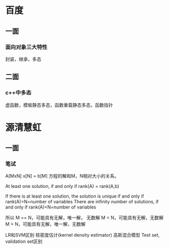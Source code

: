 
# 百度

## 一面
### 面向对象三大特性
封装，继承，多态

## 二面
### c++中多态
虚函数，模板静态多态，函数重载静态多态，函数指针

# 源清慧虹
## 一面
### 笔试
 
A[MxN] x[N] = b[M] 方程的解和M，N相对大小的关系。

At least one solution, if and only if
rank(A) = rank(A,b)

If there is at least one solution, the solution is unique if and only if
rank(A)=N=number of variables
There are infinity number of solutions, if and only if
rank(A)<N=number of variables

所以
M == N，可能具有无解，唯一解， 无数解
M < N，可能具有无解，无数解
M > N，可能具有无解，唯一解，无数解

LR和SVM区别
核密度估计(kernel density estimator)
高斯混合模型
Test set, validation set区别


